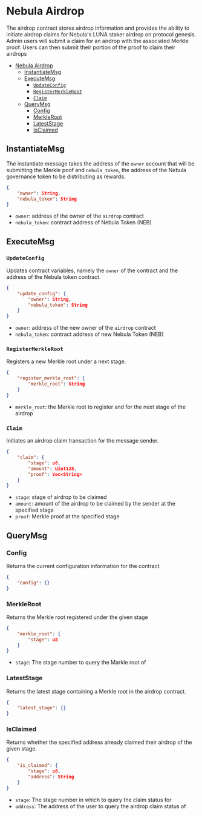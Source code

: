 # Nebula Airdrop

The airdrop contract stores airdrop information and provides the ability to initiate airdrop claims for Nebula's LUNA staker airdrop on protocol genesis. Admin users will submit a claim for an airdrop with the associated Merkle proof. Users can then submit their portion of the proof to claim their airdrops

- [Nebula Airdrop](#nebula-airdrop)
  - [InstantiateMsg](#instantiatemsg)
  - [ExecuteMsg](#executemsg)
    - [`UpdateConfig`](#updateconfig)
    - [`RegisterMerkleRoot`](#registermerkleroot)
    - [`Claim`](#claim)
  - [QueryMsg](#querymsg)
    - [Config](#config)
    - [MerkleRoot](#merkleroot)
    - [LatestStage](#lateststage)
    - [IsClaimed](#isclaimed)

## InstantiateMsg

The instantiate message takes the address of the `owner` account that will be submitting the Merkle poof and `nebula_token`, the address of the Nebula governance token to be distributing as rewards.

```json
{
    "owner": String,
    "nebula_token": String
}
```

- `owner`: address of the owner of the `airdrop` contract
- `nebula_token`: contract address of Nebula Token (NEB)

## ExecuteMsg

### `UpdateConfig`

Updates contract variables, namely the `owner` of the contract and the address of the Nebula token contract.

```json
{
    "update_config": {
        "owner": String,
        "nebula_token": String
    }
}
```

- `owner`: address of the new owner of the `airdrop` contract
- `nebula_token`: contract address of new Nebula Token (NEB)

### `RegisterMerkleRoot`

Registers a new Merkle root under a next stage.

```json
{
    "register_merkle_root": {
        "merkle_root": String
    }
}
```

- `merkle_root`: the Merkle root to register and for the next stage of the airdrop

### `Claim`

Initiates an airdrop claim transaction for the message sender.

```json
{
    "claim": {
        "stage": u8,
        "amount": Uint128,
        "proof": Vec<String>
    }
}
```

- `stage`: stage of airdrop to be claimed
- `amount`: amount of the airdrop to be claimed by the sender at the specified stage
- `proof`: Merkle proof at the specified stage

## QueryMsg

### Config

Returns the current configuration information for the contract

```json
{
    "config": {}
}
```

### MerkleRoot

Returns the Merkle root registered under the given stage

```json
{
    "merkle_root": {
        "stage": u8
    }
}
```

- `stage`: The stage number to query the Markle root of

### LatestStage

Returns the latest stage containing a Merkle root in the airdrop contract.

```json
{
    "latest_stage": {}
}
```

### IsClaimed

Returns whether the specified address already claimed their airdrop of the given stage.

```json
{
    "is_claimed": {
        "stage": u8,
        "address": String
    }
}
```

- `stage`: The stage number in which to query the claim status for
- `address`: The address of the user to query the airdrop claim status of
